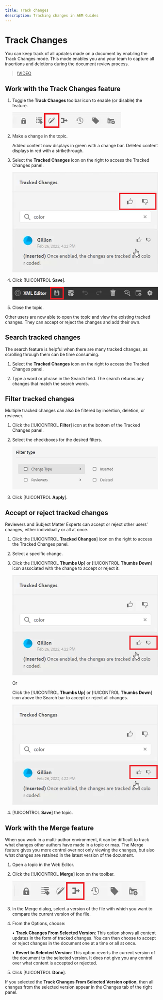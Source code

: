 ```yaml
---
title: Track changes
description: Tracking changes in AEM Guides
---
```

# Track Changes

You can keep track of all updates made on a document by enabling the Track Changes mode. This mode enables you and your team to capture all insertions and deletions during the document review process.

>[!VIDEO](https://video.tv.adobe.com/v/342763)

## Work with the Track Changes feature

1. Toggle the **Track Changes** toolbar icon to enable (or disable) the feature.

    ![Track Changes](images/lesson-12/track-changes-icon.png)

2. Make a change in the topic.

    Added content now displays in green with a change bar. Deleted content displays in red with a strikethrough.

3. Select the **Tracked Changes** icon on the right to access the Tracked Changes panel.

    ![Accept/Reject All](images/lesson-12/accept-reject-all.png)

4. Click [!UICONTROL **Save**].

    ![Save Icon](images/lesson-12/save-icon.png)

5. Close the topic.

Other users are now able to open the topic and view the existing tracked changes. They can accept or reject the changes and add their own.

## Search tracked changes

The search feature is helpful when there are many tracked changes, as scrolling through them can be time consuming.

1. Select the **Tracked Changes** icon on the right to access the Tracked Changes panel.

2. Type a word or phrase in the Search field.
The search returns any changes that match the search words.

## Filter tracked changes

Multiple tracked changes can also be filtered by insertion, deletion, or reviewer.

1. Click the [!UICONTROL **Filter**] icon at the bottom of the Tracked Changes panel.

2. Select the checkboxes for the desired filters.

    ![Filter UI](images/lesson-12/filter.png)
 
3. Click [!UICONTROL **Apply**].

## Accept or reject tracked changes

Reviewers and Subject Matter Experts can accept or reject other users’ changes, either individually or all at once.

1. Click the [!UICONTROL **Tracked Changes**] icon on the right to access the Tracked Changes panel.

2. Select a specific change.

3. Click the [!UICONTROL **Thumbs Up**] or [!UICONTROL **Thumbs Down**] icon associated with the change to accept or reject it.
 
    ![Accept/Reject Single UI](images/lesson-12/accept-reject-single.png)

    Or

    Click the [!UICONTROL **Thumbs Up**] or [!UICONTROL **Thumbs Down**] icon above the Search bar to accept or reject all changes.

    ![Accept/Reject Single UI](images/lesson-12/accept-reject-single.png)

4. [!UICONTROL **Save**] the topic.

## Work with the Merge feature

When you work in a multi-author environment, it can be difficult to track what changes other
authors have made in a topic or map. The Merge feature gives you more control over not only
viewing the changes, but also what changes are retained in the latest version of the document.

1. Open a topic in the Web Editor.

2. Click the [!UICONTROL **Merge**] icon on the toolbar.
    
    ![Merge Icon](images/lesson-12/merge-icon.png)

3. In the Merge dialog, select a version of the file with which you want to compare the current version of the file.

4. From the Options, choose:

    • **Track Changes From Selected Version**: This option shows all content updates in the form of tracked changes. You can then choose to accept or reject changes in the document one at a time or all at once.

    • **Revert to Selected Version**: This option reverts the current version of the document to the selected version. It does not give you any control over what content is accepted or rejected.

5. Click [!UICONTROL **Done**].

If you selected the **Track Changes From Selected Version option**, then all changes from the selected version appear in the Changes tab of the right panel.

